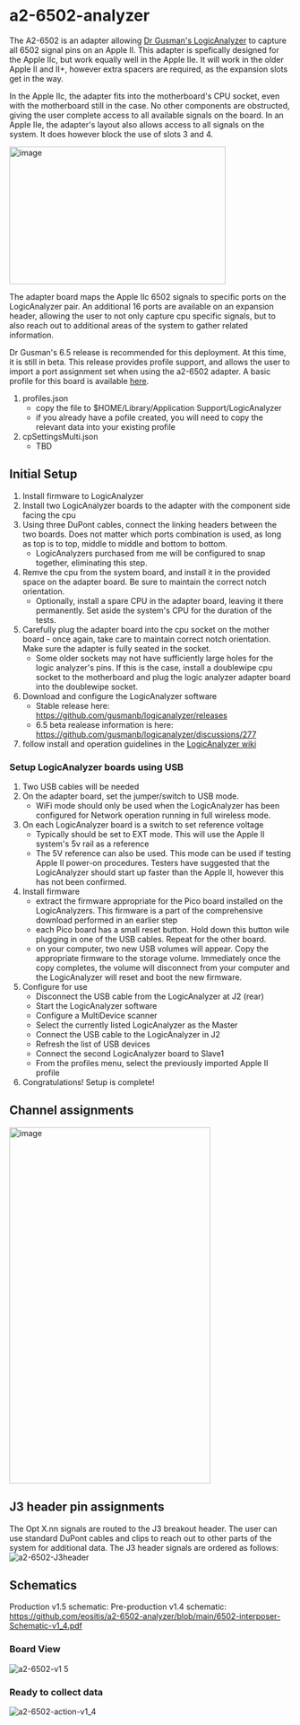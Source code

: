 # a2-6502-analyzer
The A2-6502 is an adapter allowing [Dr Gusman's LogicAnalyzer](https://github.com/gusmanb/logicanalyzer) to capture all 6502 signal pins on an Apple II. This adapter is spefically designed for the Apple IIc, but work equally well in the Apple IIe. It will work in the older Apple II and II+, however extra spacers are required, as the expansion slots get in the way.

In the Apple IIc, the adapter fits into the motherboard's CPU socket, even with the motherboard still in the case. No other components are obstructed, giving the user complete access to all available signals on the board. In an Apple IIe, the adapter's layout also allows access to all signals on the system. It does however block the use of slots 3 and 4.

<img width="386" height="245" alt="image" src="https://github.com/user-attachments/assets/59300081-a10f-4d6c-a6ef-1137d4bd4383" />


The adapter board maps the Apple IIc 6502 signals to specific ports on the LogicAnalyzer pair. An additional 16 ports are available on an expansion header, allowing the user to not only capture cpu specific signals, but to also reach out to additional areas of the system to gather related information.

Dr Gusman's 6.5 release is recommended for this deployment. At this time, it is still in beta. This release provides profile support, and allows the user to import a port assignment set when using the a2-6502 adapter. A basic profile for this board is available [here](https://github.com/eositis/a2-6502-analyzer/tree/main/Gusmans-LogicAnalyzer).
1. profiles.json
   - copy the file to $HOME/Library/Application Support/LogicAnalyzer
   - if you already have a pofile created, you will need to copy the relevant data into your existing profile
2. cpSettingsMulti.json
   - TBD

## Initial Setup
1) Install firmware to LogicAnalyzer
2) Install two LogicAnalyzer boards to the adapter with the component side facing the cpu
3) Using three DuPont cables, connect the linking headers between the two boards. Does not matter which ports combination is used, as long as top is to top, middle to middle and bottom to bottom.
   - LogicAnalyzers purchased from me will be configured to snap together, eliminating this step.
4) Remve the cpu from the system board, and install it in the provided space on the adapter board. Be sure to maintain the correct notch orientation.
   - Optionally, install a spare CPU in the adapter board, leaving it there permanently. Set aside the system's CPU for the duration of the tests.
6) Carefully plug the adapter board into the cpu socket on the mother board - once again, take care to maintain correct notch orientation. Make sure the adapter is fully seated in the socket.
   - Some older sockets may not have sufficiently large holes for the logic analyzer's pins. If this is the case, install a doublewipe cpu socket to the motherboard and plug the logic analyzer adapter board into the doublewipe socket.
8) Download and configure the LogicAnalyzer software
   - Stable release here: https://github.com/gusmanb/logicanalyzer/releases
   - 6.5 beta realease information is here: https://github.com/gusmanb/logicanalyzer/discussions/277
10) follow install and operation guidelines in the [LogicAnalyzer wiki](https://github.com/gusmanb/logicanalyzer/wiki/06---The-LogicAnalyzer-program)

### Setup LogicAnalyzer boards using USB
1) Two USB cables will be needed
2) On the adapter board, set the jumper/switch to USB mode.
   - WiFi mode should only be used when the LogicAnalyzer has been configured for Network operation running in full wireless mode.
3) On each LogicAnalyzer board is a switch to set reference voltage
   - Typically should be set to EXT mode. This will use the Apple II system's 5v rail as a reference
   - The 5V reference can also be used. This mode can be used if testing Apple II power-on procedures. Testers have suggested that the LogicAnalyzer should start up faster than the Apple II, however this has not been confirmed.
4) Install firmware
   - extract the firmware appropriate for the Pico board installed on the LogicAnalyzers. This firmware is a part of the comprehensive download performed in an earlier step
   - each Pico board has a small reset button. Hold down this button wile plugging in one of the USB cables. Repeat for the other board.
   - on your computer, two new USB volumes will appear. Copy the appropriate firmware to the storage volume. Immediately once the copy completes, the volume will disconnect from your computer and the LogicAnalyzer will reset and boot the new firmware.
5) Configure for use
   - Disconnect the USB cable from the LogicAnalyzer at J2 (rear)
   - Start the LogicAnalyzer software
   - Configure a MultiDevice scanner
   - Select the currently listed LogicAnalyzer as the Master
   - Connect the USB cable to the LogicAnalyzer in J2
   - Refresh the list of USB devices
   - Connect the second LogicAnalyzer board to Slave1
   - From the profiles menu, select the previously imported Apple II profile
6) Congratulations! Setup is complete!

## Channel assignments
<img width="359" height="635" alt="image" src="https://github.com/user-attachments/assets/c4f22d23-842a-4563-b957-6c1d2bad59de" />

## J3 header pin assignments
The Opt X.nn signals are routed to the J3 breakout header. The user can use standard DuPont cables and clips to reach out to other parts of the system for additional data.
The J3 header signals are ordered as follows:
![a2-6502-J3header](https://github.com/user-attachments/assets/1c61d933-2e05-4c63-9d15-c92ce294f0c8)

## Schematics
Production v1.5 schematic:
Pre-production v1.4 schematic: https://github.com/eositis/a2-6502-analyzer/blob/main/6502-interposer-Schematic-v1_4.pdf

### Board View
![a2-6502-v1 5](https://github.com/user-attachments/assets/f045d332-7186-456d-840c-d61f90bf8f7c)

### Ready to collect data
![a2-6502-action-v1_4](https://github.com/user-attachments/assets/2841a7ba-cd46-487d-ad21-ee0a1624c94a)





